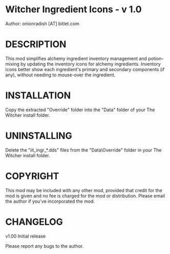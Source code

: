 Witcher Ingredient Icons - v 1.0
==========================================================================

Author: onionradish [AT] bitlet.com


DESCRIPTION 
==========================================================================
This mod simplifies alchemy ingredient inventory management and potion-
mixing by updating the inventory icons for alchemy ingredients. Inventory
icons better show each ingredient's primary and secondary components
(if any), without needing to mouse-over the ingredient. 



INSTALLATION
==========================================================================
Copy the extracted "Override" folder into the "Data" folder
of your The Witcher install folder.


UNINSTALLING
==========================================================================
Delete the "iit_ingr_*.dds" files from the "Data\Override"
folder in your The Witcher install folder.
  

COPYRIGHT
==========================================================================
This mod may be included with any other mod, provided that credit for 
the mod is given and no fee is charged for the mod or distribution. 
Please email the author if you've incorporated the mod. 


CHANGELOG
==========================================================================
v1.00	Initial release

Please report any bugs to the author. 
